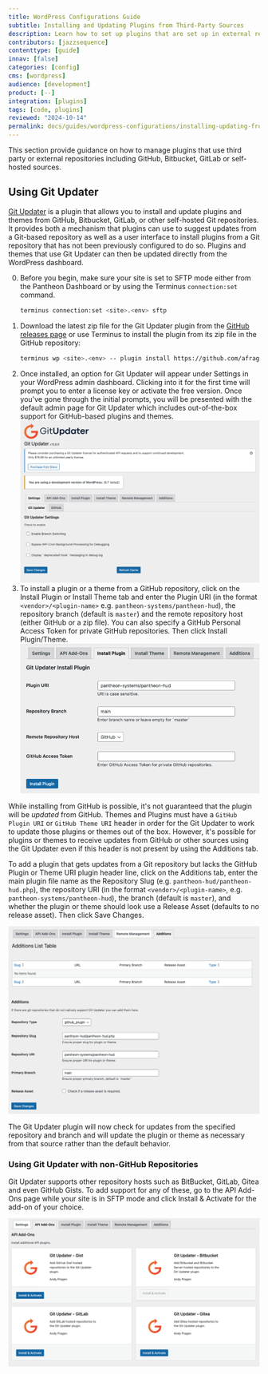 ```yaml
---
title: WordPress Configurations Guide
subtitle: Installing and Updating Plugins from Third-Party Sources
description: Learn how to set up plugins that are set up in external repositories.
contributors: [jazzsequence]
contenttype: [guide]
innav: [false]
categories: [config]
cms: [wordpress]
audience: [development]
product: [--]
integration: [plugins]
tags: [code, plugins]
reviewed: "2024-10-14"
permalink: docs/guides/wordpress-configurations/installing-updating-from-third-party-sources
---
```


This section provide guidance on how to manage plugins that use third party or external repositories including GitHub, Bitbucket, GitLab or self-hosted sources.

## Using Git Updater

[Git Updater](https://github.com/afragen/git-updater) is a plugin that allows you to install and update plugins and themes from GitHub, Bitbucket, GitLab, or other self-hosted Git repositories. It provides both a mechanism that plugins can use to suggest updates from a Git-based repository as well as a user interface to install plugins from a Git repository that has not been previously configured to do so. Plugins and themes that use Git Updater can then be updated directly from the WordPress dashboard.

0. Before you begin, make sure your site is set to SFTP mode either from the Pantheon Dashboard or by using the Terminus `connection:set` command.
	```bash
	terminus connection:set <site>.<env> sftp
	```
1. Download the latest zip file for the Git Updater plugin from the [GitHub releases page](https://github.com/afragen/git-updater/releases/) or use Terminus to install the plugin from its zip file in the GitHub repository:
	```bash
	terminus wp <site>.<env> -- plugin install https://github.com/afragen/git-updater/releases/download/12.6.0/git-updater-12.6.0.zip --force
	```
2. Once installed, an option for Git Updater will appear under Settings in your WordPress admin dashboard. Clicking into it for the first time will prompt you to enter a license key or activate the free version. Once you've gone through the initial prompts, you will be presented with the default admin page for Git Updater which includes out-of-the-box support for GitHub-based plugins and themes.
	![Git Updater Settings](../../../images/wordpress-configurations/08-git-updater-admin.png)
3. To install a plugin or a theme from a GitHub repository, click on the Install Plugin or Install Theme tab and enter the Plugin URI (in the format `<vendor>/<plugin-name>` e.g. `pantheon-systems/pantheon-hud`), the repository branch (default is `master`) and the remote repository host (either GitHub or a zip file). You can also specify a GitHub Personal Access Token for private GitHub repositories. Then click Install Plugin/Theme.
	![Git Updater Install Plugin](../../../images/wordpress-configurations/08-git-updater-install-plugin.png)
	
While installing from GitHub is possible, it's not guaranteed that the plugin will be _updated_ from GitHub. Themes and Plugins must have a `GitHub Plugin URI` or `GitHub Theme URI` header in order for the Git Updater to work to update those plugins or themes out of the box. However, it's possible for plugins or themes to receive updates from GitHub or other sources using the Git Updater even if this header is not present by using the Additions tab.

To add a plugin that gets updates from a Git repository but lacks the GitHub Plugin or Theme URI plugin header line, click on the Additions tab, enter the main plugin file name as the Repository Slug (e.g. `pantheon-hud/pantheon-hud.php`), the repository URI (in the format `<vendor>/<plugin-name>`, e.g. `pantheon-systems/pantheon-hud`), the branch (default is `master`), and whether the plugin or theme should look use a Release Asset (defaults to no release asset). Then click Save Changes.

![Git Updater Additions](../../../images/wordpress-configurations/08-git-updater-additions.png)

The Git Updater plugin will now check for updates from the specified repository and branch and will update the plugin or theme as necessary from that source rather than the default behavior.

### Using Git Updater with non-GitHub Repositories

Git Updater supports other repository hosts such as BitBucket, GitLab, Gitea and even GitHub Gists. To add support for any of these, go to the API Add-Ons page while your site is in SFTP mode and click Install & Activate for the add-on of your choice.

![Git Updater API Add-Ons](../../../images/wordpress-configurations/08-git-updater-api-addons.png)